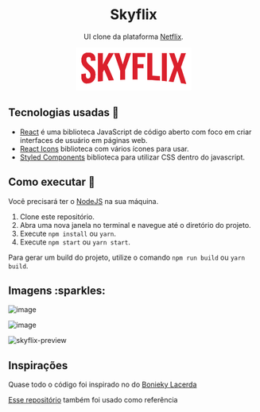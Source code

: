 <h1 align="center">Skyflix</h1>

<p align="center">UI clone da plataforma <a href="https://www.netflix.com/br/">Netflix</a>.</p>
<p align="center"><img src="src/assets/skyflix.png" /></p>

## Tecnologias usadas :rocket:

- [React](https://pt-br.reactjs.org/) é uma biblioteca JavaScript de código aberto com foco em criar interfaces de usuário em páginas web.
- [React Icons](https://react-icons.github.io/react-icons/) biblioteca com vários ícones para usar.
- [Styled Components]() biblioteca para utilizar CSS dentro do javascript.

## Como executar :hammer:

Você precisará ter o [NodeJS](https://nodejs.org/en/) na sua máquina.

1. Clone este repositório.
2. Abra uma nova janela no terminal e navegue até o diretório do projeto.
3. Execute `npm install` ou `yarn`.
4. Execute `npm start` ou `yarn start`.

Para gerar um build do projeto, utilize o comando `npm run build` ou `yarn build`.

<h2>Imagens :sparkles:</h2>

![image](https://user-images.githubusercontent.com/59753526/115161863-6110ad00-a076-11eb-92c3-96491aebddd5.png)

![image](https://user-images.githubusercontent.com/59753526/115161872-6cfc6f00-a076-11eb-81dc-43e882f9c0ae.png)

![skyflix-preview](https://user-images.githubusercontent.com/59753526/115161850-49392900-a076-11eb-801c-bbae65e12ae5.gif)

## Inspirações

<p>Quase todo o código foi inspirado no do <a href="https://www.youtube.com/watch?v=tBweoUiMsDg">Bonieky Lacerda</a></p>
<p><a href="https://github.com/abodmicheal/React-projects/tree/master/Single-Channel-Messanger">Esse repositório</a> também foi usado como referência</p>

